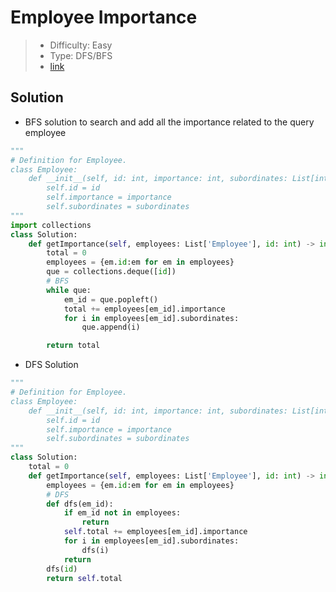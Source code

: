 # Employee Importance

> - Difficulty: Easy
> - Type: DFS/BFS
> - [link](https://leetcode.com/problems/employee-importance/)

## Solution

- BFS solution to search and add all the importance related to the query employee

```python
"""
# Definition for Employee.
class Employee:
    def __init__(self, id: int, importance: int, subordinates: List[int]):
        self.id = id
        self.importance = importance
        self.subordinates = subordinates
"""
import collections
class Solution:
    def getImportance(self, employees: List['Employee'], id: int) -> int:
        total = 0
        employees = {em.id:em for em in employees}
        que = collections.deque([id])
        # BFS
        while que:
            em_id = que.popleft()
            total += employees[em_id].importance
            for i in employees[em_id].subordinates:
                que.append(i)

        return total
```

- DFS Solution

```python
"""
# Definition for Employee.
class Employee:
    def __init__(self, id: int, importance: int, subordinates: List[int]):
        self.id = id
        self.importance = importance
        self.subordinates = subordinates
"""
class Solution:
    total = 0
    def getImportance(self, employees: List['Employee'], id: int) -> int:
        employees = {em.id:em for em in employees}
        # DFS
        def dfs(em_id):
            if em_id not in employees:
                return
            self.total += employees[em_id].importance
            for i in employees[em_id].subordinates:
                dfs(i)
            return
        dfs(id)
        return self.total
```
